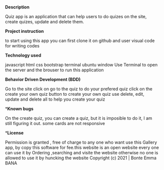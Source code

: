 **Description**

Quiz app is an application that can help users to do quizes on the site, create quizes, update and delete them.



**Project instruction**

to start using this app you can first clone it on github and user visual code for writing codes

**Technology used**

javascript
html
css
bootstrap
terminal
ubuntu window
Use Terminal to open the server and the brouser to run this application

**Behavior Driven Development (BDD)**

Go to the site
click on go to the quiz to do your prefered quiz
click on the create your own quiz button to create your own quiz
use delete, edit, update and delete all to help you create your quiz


***Known bugs**

On the create quiz, you can create a quiz, but it is imposible to do it, I am still figuring it out.
some cards are not responsive



***License**

Permission is granted , free of charge to any one who want use this Gallery app, by copy this software for fee.this website is an open website every one can use it by Ordering ,searching and visite the website otherwise no one is allowed to use it by huncking the website Copyright (c) 2021 | Bonte Emma BANA